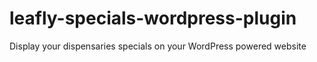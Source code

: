 # leafly-specials-wordpress-plugin
Display your dispensaries specials on your WordPress powered website
